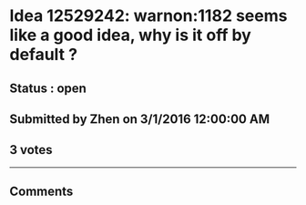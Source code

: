 # Idea 12529242: warnon:1182 seems like a good idea, why is it off by default ? #

## Status : open

## Submitted by Zhen on 3/1/2016 12:00:00 AM

## 3 votes




------------------------
## Comments

